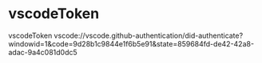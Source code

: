 # vscodeToken
vscodeToken
vscode://vscode.github-authentication/did-authenticate?windowid=1&code=9d28b1c9844e1f6b5e91&state=859684fd-de42-42a8-adac-9a4c081d0dc5
